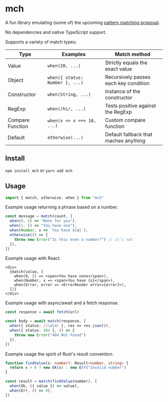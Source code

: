 # mch

A fun library emulating (some of) the upcoming [pattern matching proposal](https://github.com/tc39/proposal-pattern-matching).

No dependencies and native TypeScript support.

Supports a variety of match types:

| Type             | Examples                        | Match method                          |
| ---------------- | ------------------------------- | ------------------------------------- |
| Value            | `when(20, ...)`                 | Strictly equals the exact value       |
| Object           | `when({ status: Number }, ...)` | Recursively passes each key condition |
| Constructor      | `when(String, ...)`             | Instance of the constructor           |
| RegExp           | `when(/hi/, ...)`               | Tests positive against the RegExp     |
| Compare Function | `when(x => x === 10, ...)`      | Custom compare function               |
| Default          | `otherwise(...)`                | Default fallback that maches anything |

## Install

`npm install mch` or `yarn add mch`

## Usage

```ts
import { match, otherwise, when } from "mch"
```

Example usage returning a phrase based on a number.

```ts
const message = match(count, [
  when(0, () => "None for you"),
  when(1, () => "You have one"),
  when(Number, x => `You have ${x}`),
  otherwise(() => {
    throw new Error("Is this even a number?") // it's not
  }),
])
```

Example usage with React.

```tsx
<div>
  {match(value, [
    when(0, () => <span>You have none</span>),
    when(Number, x => <span>You have {x}</span>),
    when(Error, error => <ErrorRender error={error}>),
  ])}
</div>
```

Example usage with async/await and a fetch response.

```ts
const response = await fetch(url)

const body = await match(response, [
  when({ status: /2\d\d/ }, res => res.json()),
  when({ status: 404 }, () => {
    throw new Error("404 Not Found")
  }),
])
```

Example usage the spirit of Rust's result convention.

```ts
function findValue(x: number): Result<number, string> {
  return x > 0 ? new Ok(x) : new Err("Invalid number")
}

const result = match(findValue(number), [
  when(Ok, ({ value }) => value),
  when(Err, () => 0),
])
```
